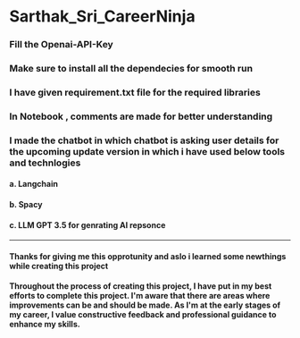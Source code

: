 # Sarthak_Sri_CareerNinja



### Fill the Openai-API-Key
### Make sure to install all the dependecies for smooth run
### I have given requirement.txt file for the required libraries
### In Notebook , comments are made for better understanding


### I made the chatbot in which chatbot is asking user details for the upcoming update version in which i have used below tools and technlogies 
#### a. Langchain 
#### b. Spacy
#### c. LLM GPT 3.5 for genrating AI repsonce


---------------------------------------------------------------------------------------------------------------------
#### Thanks for giving me this opprotunity and aslo i learned some newthings while creating this project 
#### Throughout the process of creating this project, I have put in my best efforts to complete this project. I'm aware that there are areas where improvements can be and should be made. As I'm at the early stages of my career, I value constructive feedback and professional guidance to enhance my skills.
